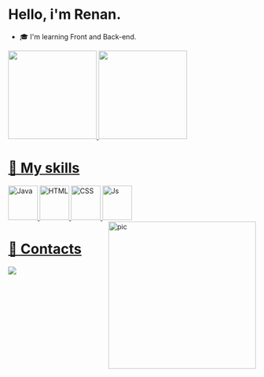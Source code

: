 <h1>Hello, i'm Renan.</h1>

- 🎓 I'm learning Front and Back-end.
 
<div>
<a href="https://github.com/smxdodo">
    <img height="180em" src="https://github-readme-stats.vercel.app/api?username=smxdodo&show_icons=true&theme=tokyonight">
    <img height="180em" src="https://github-readme-stats.vercel.app/api/top-langs/?username=smxdodo&layout=compact&langs-count=168&theme=tokyonight">
  </div>
  
<div style="inline_block">

<h1>🧠 My skills</h1>

  <img alt="Java" height="70" width="60" src="https://user-images.githubusercontent.com/116324297/223815006-3c054b5e-dc2f-4d9f-bfbf-0d6a20506d4e.png">
  <img alt="HTML" height="70" width="60" src="https://user-images.githubusercontent.com/116324297/223819886-18ebdd80-4763-4001-ab46-f52ff876838c.png">
  <img alt="CSS" height="70" width="60" src="https://user-images.githubusercontent.com/116324297/223819329-c8360d20-b472-4d6c-952e-a6599f035825.png">
  <img alt="Js" height="70" width="60" src="https://user-images.githubusercontent.com/116324297/223826146-21ea9bdd-c806-4b74-8e90-b834714d7554.png">
  <img align="right" alt="pic" height="300" widht="100" src="https://user-images.githubusercontent.com/116324297/223829770-1593ac97-57f0-4703-a53b-85b351ec296c.gif"> 
  </div>
  
<div style="inline_block"> 
  
<h1>📖 Contacts</h1>
  
  <a href="https://www.linkedin.com/in/smxdodo"><img src="https://img.shields.io/badge/LinkedIn-0077B5?style=for-the-badge&logo=linkedin&logoColor=white"></a> 
  </div>
